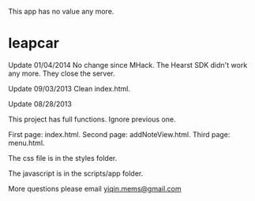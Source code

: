 This app has no value any more.

leapcar
==============
Update 01/04/2014
No change since MHack.
The Hearst SDK didn't work any more. They close the server.

Update 09/03/2013
Clean index.html.

Update 08/28/2013

This project has full functions. Ignore previous one.

First page: index.html.
Second page: addNoteView.html.
Third page: menu.html.

The css file is in the styles folder.

The javascript is in the scripts/app folder.

More questions please email yiqin.mems@gmail.com
